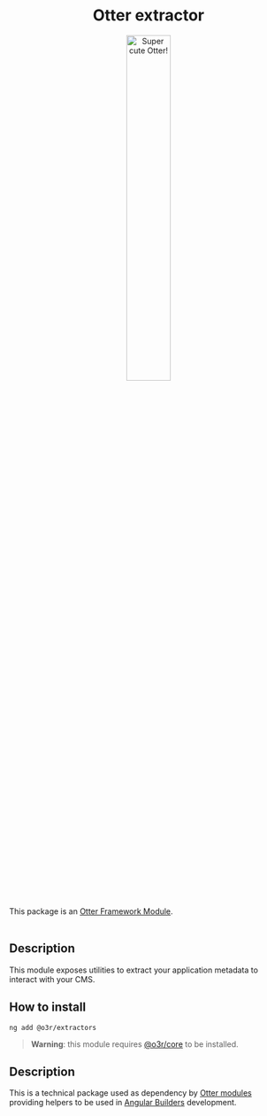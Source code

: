 <h1 align="center">Otter extractor</h1>
<p align="center">
  <img src="https://raw.githubusercontent.com/AmadeusITGroup/otter/main/assets/logo/otter.png" alt="Super cute Otter!" width="40%"/>
</p>

This package is an [Otter Framework Module](https://github.com/AmadeusITGroup/otter/tree/main/docs/core/MODULE.md).
<br />
<br />

## Description

This module exposes utilities to extract your application metadata to interact with your CMS.

## How to install

```shell
ng add @o3r/extractors
```

> **Warning**: this module requires [@o3r/core](https://www.npmjs.com/package/@o3r/core) to be installed.

## Description

This is a technical package used as dependency by [Otter modules](https://github.com/AmadeusITGroup/otter/tree/main/docs/core/MODULE.md) providing helpers to be used in [Angular Builders](https://angular.io/guide/cli-builder) development.
